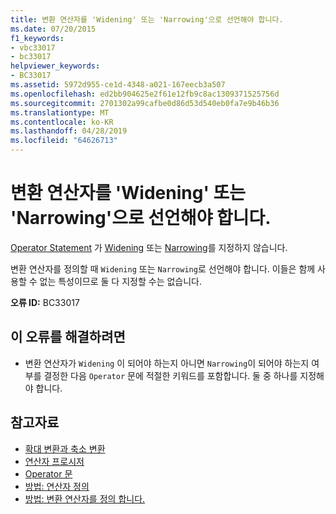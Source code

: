 ```yaml
---
title: 변환 연산자를 'Widening' 또는 'Narrowing'으로 선언해야 합니다.
ms.date: 07/20/2015
f1_keywords:
- vbc33017
- bc33017
helpviewer_keywords:
- BC33017
ms.assetid: 5972d955-ce1d-4348-a021-167eecb3a507
ms.openlocfilehash: ed2bb904625e2f61e12fb9c8ac1309371525756d
ms.sourcegitcommit: 2701302a99cafbe0d86d53d540eb0fa7e9b46b36
ms.translationtype: MT
ms.contentlocale: ko-KR
ms.lasthandoff: 04/28/2019
ms.locfileid: "64626713"
---
```

# <a name="conversion-operators-must-be-declared-either-widening-or-narrowing"></a>변환 연산자를 'Widening' 또는 'Narrowing'으로 선언해야 합니다.
[Operator Statement](../../visual-basic/language-reference/statements/operator-statement.md) 가 [Widening](../../visual-basic/language-reference/modifiers/widening.md) 또는 [Narrowing](../../visual-basic/language-reference/modifiers/narrowing.md)를 지정하지 않습니다.  
  
 변환 연산자를 정의할 때 `Widening` 또는 `Narrowing`로 선언해야 합니다. 이들은 함께 사용할 수 없는 특성이므로 둘 다 지정할 수는 없습니다.  
  
 **오류 ID:** BC33017  
  
## <a name="to-correct-this-error"></a>이 오류를 해결하려면  
  
- 변환 연산자가 `Widening` 이 되어야 하는지 아니면 `Narrowing`이 되어야 하는지 여부를 결정한 다음 `Operator` 문에 적절한 키워드를 포함합니다. 둘 중 하나를 지정해야 합니다.  
  
## <a name="see-also"></a>참고자료

- [확대 변환과 축소 변환](../../visual-basic/programming-guide/language-features/data-types/widening-and-narrowing-conversions.md)
- [연산자 프로시저](../../visual-basic/programming-guide/language-features/procedures/operator-procedures.md)
- [Operator 문](../../visual-basic/language-reference/statements/operator-statement.md)
- [방법: 연산자 정의](../../visual-basic/programming-guide/language-features/procedures/how-to-define-an-operator.md)
- [방법: 변환 연산자를 정의 합니다.](../../visual-basic/programming-guide/language-features/procedures/how-to-define-a-conversion-operator.md)
